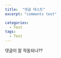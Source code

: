 ```yaml
---
title:  "댓글 테스트"
excerpt: "comments test"

categories:
  - Test
tags:
  - Test
---
```


댓글이 잘 작동되나??
